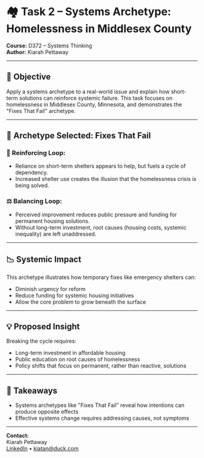 # 🏘 Task 2 – Systems Archetype: Homelessness in Middlesex County

**Course:** D372 – Systems Thinking  
**Author:** Kiarah Pettaway

---

## 🧠 Objective
Apply a systems archetype to a real-world issue and explain how short-term solutions can reinforce systemic failure. This task focuses on homelessness in Middlesex County, Minnesota, and demonstrates the "Fixes That Fail" archetype.

---

## 🧩 Archetype Selected: **Fixes That Fail**

### 🔁 Reinforcing Loop:
- Reliance on short-term shelters appears to help, but fuels a cycle of dependency.
- Increased shelter use creates the illusion that the homelessness crisis is being solved.

### ⚖️ Balancing Loop:
- Perceived improvement reduces public pressure and funding for permanent housing solutions.
- Without long-term investment, root causes (housing costs, systemic inequality) are left unaddressed.

---

## 📉 Systemic Impact
This archetype illustrates how temporary fixes like emergency shelters can:
- Diminish urgency for reform
- Reduce funding for systemic housing initiatives
- Allow the core problem to grow beneath the surface

---

## 💡 Proposed Insight
Breaking the cycle requires:
- Long-term investment in affordable housing
- Public education on root causes of homelessness
- Policy shifts that focus on permanent, rather than reactive, solutions

---

## 🧠 Takeaways
- Systems archetypes like "Fixes That Fail" reveal how intentions can produce opposite effects
- Effective systems change requires addressing causes, not symptoms

---

**Contact:**  
Kiarah Pettaway  
[LinkedIn](https://www.linkedin.com/in/kiarah-pettaway) • kiatan@duck.com
